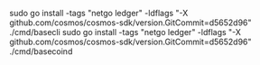 sudo go install -tags "netgo ledger" -ldflags "-X github.com/cosmos/cosmos-sdk/version.GitCommit=d5652d96" ./cmd/basecli
sudo go install -tags "netgo ledger" -ldflags "-X github.com/cosmos/cosmos-sdk/version.GitCommit=d5652d96" ./cmd/basecoind